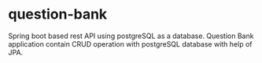 # question-bank
Spring boot based rest API using postgreSQL as a database. 
Question Bank application contain CRUD operation with postgreSQL database with help of JPA.
